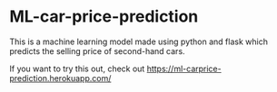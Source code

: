 # ML-car-price-prediction

This is a machine learning model made using python and flask which predicts the selling price of second-hand cars.

If you want to try this out, check out https://ml-carprice-prediction.herokuapp.com/
